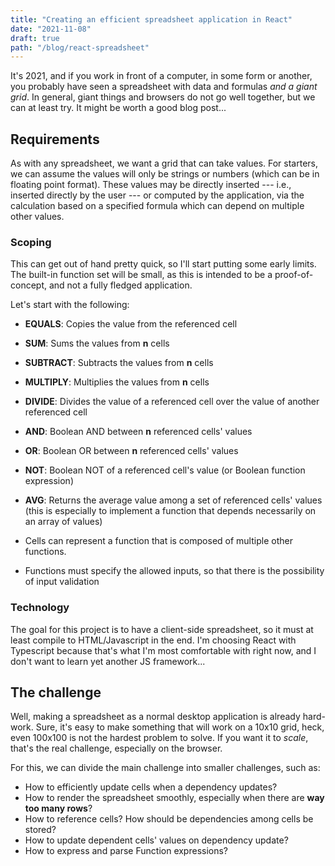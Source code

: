 ```yaml
---
title: "Creating an efficient spreadsheet application in React"
date: "2021-11-08"
draft: true
path: "/blog/react-spreadsheet"
---
```


It's 2021, and if you work in front of a computer, in some form or another, you probably have seen a spreadsheet with data and formulas *and a giant grid*. In general, giant things and browsers do not go well together, but we can at least try. It might be worth a good blog post...
<!-- end_excerpt -->

## Requirements

As with any spreadsheet, we want a grid that can take values. For starters, we can assume the values will only be strings or numbers (which can be in floating point format). These values may be directly inserted --- i.e., inserted directly by the user --- or computed by the application, via the calculation based on a specified formula which can depend on multiple other values.

### Scoping

This can get out of hand pretty quick, so I'll start putting some early limits. The built-in function set will be small, as this is intended to be a proof-of-concept, and not a fully fledged application.

Let's start with the following:

* **EQUALS**: Copies the value from the referenced cell
* **SUM**: Sums the values from **n** cells 
* **SUBTRACT**: Subtracts the values from **n** cells
* **MULTIPLY**: Multiplies the values from **n** cells
* **DIVIDE**: Divides the value of a referenced cell over the value of another referenced cell
* **AND**: Boolean AND between **n** referenced cells' values
* **OR**: Boolean OR between **n** referenced cells' values
* **NOT**: Boolean NOT of a referenced cell's value (or Boolean function expression)
* **AVG**: Returns the average value among a set of referenced cells' values (this is especially to implement a function that depends necessarily on an array of values)

* Cells can represent a function that is composed of multiple other functions. 
* Functions must specify the allowed inputs, so that there is the possibility of input validation

### Technology

The goal for this project is to have a client-side spreadsheet, so it must at least compile to HTML/Javascript in the end. I'm choosing React with Typescript because that's what I'm most comfortable with right now, and I don't want to learn yet another JS framework...

## The challenge

Well, making a spreadsheet as a normal desktop application is already hard-work. Sure, it's easy to make something that will work on a 10x10 grid, heck, even 100x100 is not the hardest problem to solve. If you want it to *scale*, that's the real challenge, especially on the browser.

For this, we can divide the main challenge into smaller challenges, such as:

* How to efficiently update cells when a dependency updates?
* How to render the spreadsheet smoothly, especially when there are **way too many rows**?
* How to reference cells? How should be dependencies among cells be stored?
* How to update dependent cells' values on dependency update?
* How to express and parse Function expressions?